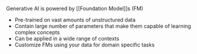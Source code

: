 
Generative AI is powered by [[Foundation Model]]s (FM)

- Pre-trained on vast amounts of unstructured data
- Contain large number of parameters that make them capable of learning complex concepts
- Can be applied in a wide range of contexts
- Customize FMs using your data for domain specific tasks
